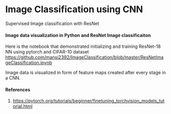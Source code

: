 # Image Classification using CNN
Supervised Image classification with ResNet

#### Image data visualization in Python and ResNet Image classificaiton
Here is the notebook that demonstrated initializing and training ResNet-18 NN using pytorch and CIFAR-10 dataset
https://github.com/mansi2392/ImageClassification/blob/master/ResNetImageClassification.ipynb

Image data is visualized in form of feature maps created after every stage in a CNN.

#### References
1. https://pytorch.org/tutorials/beginner/finetuning_torchvision_models_tutorial.html
